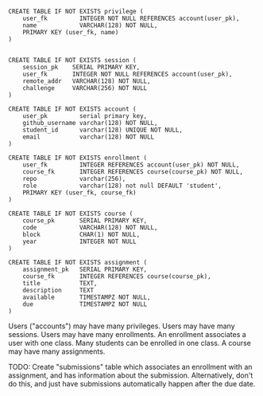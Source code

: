     CREATE TABLE IF NOT EXISTS privilege (
        user_fk         INTEGER NOT NULL REFERENCES account(user_pk),
        name            VARCHAR(128) NOT NULL,
        PRIMARY KEY (user_fk, name)
    )


    CREATE TABLE IF NOT EXISTS session (
        session_pk    SERIAL PRIMARY KEY,
        user_fk       INTEGER NOT NULL REFERENCES account(user_pk),
        remote_addr   VARCHAR(128) NOT NULL,
        challenge     VARCHAR(256) NOT NULL
    )

    CREATE TABLE IF NOT EXISTS account (
        user_pk         serial primary key,
        github_username varchar(128) NOT NULL,
        student_id      varchar(128) UNIQUE NOT NULL,
        email           varchar(128) NOT NULL
    )
    
    CREATE TABLE IF NOT EXISTS enrollment (
        user_fk         INTEGER REFERENCES account(user_pk) NOT NULL,
        course_fk       INTEGER REFERENCES course(course_pk) NOT NULL,
        repo            varchar(256),
        role            varchar(128) not null DEFAULT 'student',
        PRIMARY KEY (user_fk, course_fk)
    )
    
    CREATE TABLE IF NOT EXISTS course (
        course_pk       SERIAL PRIMARY KEY,
        code            VARCHAR(128) NOT NULL,
        block           CHAR(1) NOT NULL,
        year            INTEGER NOT NULL
    )
    
    CREATE TABLE IF NOT EXISTS assignment (
        assignment_pk   SERIAL PRIMARY KEY,
        course_fk       INTEGER REFERENCES course(course_pk),
        title           TEXT,
        description     TEXT
        available       TIMESTAMPZ NOT NULL,
        due             TIMESTAMPZ NOT NULL
    )


Users ("accounts") may have many privileges. Users may have many sessions. Users may have many enrollments. An enrollment associates a user with one class. Many students can be enrolled in one class. A course may have many assignments.


TODO: Create "submissions" table which associates an enrollment with an assignment, and has information about the submission. Alternatively, don't do this, and just have submissions automatically happen after the due date.
